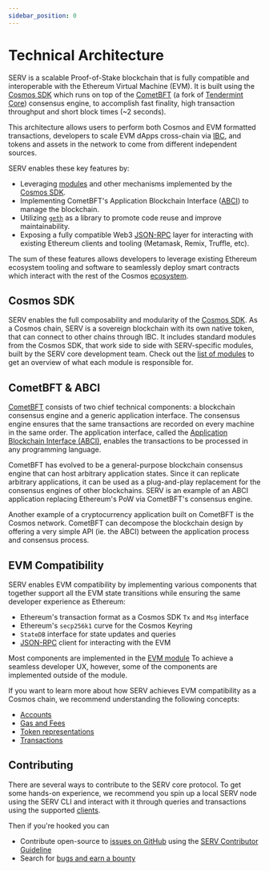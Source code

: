 ```yaml
---
sidebar_position: 0
---
```


# Technical Architecture

SERV is a scalable Proof-of-Stake blockchain that is fully compatible and
interoperable with the Ethereum Virtual Machine (EVM). It is built using the [Cosmos SDK](https://github.com/cosmos/cosmos-sdk/)
which runs on top of the [CometBFT](https://github.com/cometbft/cometbft) (a fork of [Tendermint Core](https://docs.tendermint.com/)) consensus engine,
to accomplish fast finality, high transaction throughput and short block times (~2 seconds).

This architecture allows users to perform both Cosmos and EVM formatted transactions,
developers to scale EVM dApps cross-chain via [IBC](https://cosmos.network/ibc),
and tokens and assets in the network to come from different independent sources.

SERV enables these key features by:

* Leveraging [modules](https://docs.cosmos.network/main/building-modules/intro.html) and other mechanisms implemented by the [Cosmos SDK](https://docs.cosmos.network/).
* Implementing CometBFT's Application Blockchain Interface ([ABCI](https://docs.tendermint.com/master/spec/abci/)) to manage the blockchain.
* Utilizing [`geth`](https://github.com/ethereum/go-ethereum) as a library to promote code reuse and improve maintainability.
* Exposing a fully compatible Web3 [JSON-RPC](./../develop/api/ethereum-json-rpc/methods) layer for interacting with existing Ethereum clients and tooling (Metamask, Remix, Truffle, etc).

The sum of these features allows developers to leverage existing Ethereum ecosystem tooling and
software to seamlessly deploy smart contracts which interact with the rest of the Cosmos
[ecosystem](https://cosmos.network/ecosystem).

## Cosmos SDK

SERV enables the full composability and modularity of the [Cosmos SDK](https://docs.cosmos.network/).
As a Cosmos chain, SERV is a sovereign blockchain with its own native token,
that can connect to other chains through IBC. It includes standard modules from the Cosmos SDK,
that work side to side with SERV-specific modules, built by the SERV core development team.
Check out the [list of modules](modules/index.md) to get an overview of what each module is responsible for.

## CometBFT & ABCI

[CometBFT](https://github.com/cometbft/cometbft) consists of two chief technical components:
a blockchain consensus engine and a generic application interface.
The consensus engine ensures that the same transactions
are recorded on every machine in the same order.
The application interface, called the [Application Blockchain Interface (ABCI)](https://docs.tendermint.com/master/spec/abci/),
enables the transactions to be processed in any programming language.

CometBFT has evolved to be a general-purpose blockchain consensus engine that
can host arbitrary application states. Since it can replicate arbitrary
applications, it can be used as a plug-and-play replacement for the consensus
engines of other blockchains. SERV is an example of an ABCI application
replacing Ethereum's PoW via CometBFT's consensus engine.

Another example of a cryptocurrency application built on CometBFT is the Cosmos
network. CometBFT can decompose the blockchain design by offering a very
simple API (ie. the ABCI) between the application process and consensus process.

## EVM Compatibility

SERV enables EVM compatibility by implementing various components
that together support all the EVM state transitions
while ensuring the same developer experience as Ethereum:

- Ethereum's transaction format as a Cosmos SDK `Tx` and `Msg` interface
- Ethereum's `secp256k1` curve for the Cosmos Keyring
- `StateDB` interface for state updates and queries
- [JSON-RPC](../develop/api/ethereum-json-rpc) client for interacting with the EVM

Most components are implemented in the [EVM module](modules/evm.md)
To achieve a seamless developer UX, however, some of the components are implemented
outside of the module.

If you want to learn more about how SERV achieves EVM compatibility as a Cosmos chain,
we recommend understanding the following concepts:

* [Accounts](./concepts/accounts.md)
* [Gas and Fees](./concepts/gas-and-fees.md)
* [Token representations](./concepts/tokens.md)
* [Transactions](./concepts/transactions.md)

## Contributing

There are several ways to contribute to the SERV core protocol. To get some hands-on experience,
we recommend you spin up a local SERV node using the SERV CLI
and interact with it through queries and transactions using the supported [clients](../develop/api#clients).

Then if you're hooked you can

* Contribute open-source to [issues on GitHub](https://github.com/servprotocolorg/serv/issues)
using the [SERV Contributor Guideline](https://github.com/servprotocolorg/serv/blob/main/CONTRIBUTING.md)
* Search for [bugs and earn a bounty](bugs.md)
